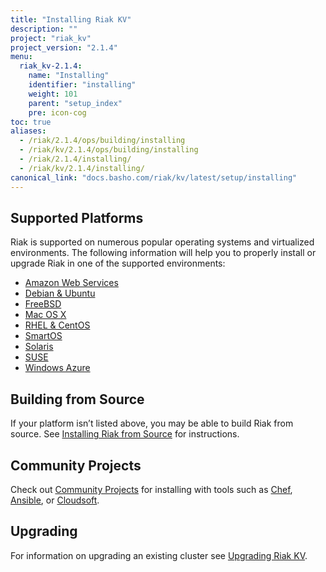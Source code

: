 ```yaml
---
title: "Installing Riak KV"
description: ""
project: "riak_kv"
project_version: "2.1.4"
menu:
  riak_kv-2.1.4:
    name: "Installing"
    identifier: "installing"
    weight: 101
    parent: "setup_index"
    pre: icon-cog
toc: true
aliases:
  - /riak/2.1.4/ops/building/installing
  - /riak/kv/2.1.4/ops/building/installing
  - /riak/2.1.4/installing/
  - /riak/kv/2.1.4/installing/
canonical_link: "docs.basho.com/riak/kv/latest/setup/installing"
---
```


[install aws]: /riak/kv/2.1.4/setup/installing/amazon-web-services
[install debian & ubuntu]: /riak/kv/2.1.4/setup/installing/debian-ubuntu
[install freebsd]: /riak/kv/2.1.4/setup/installing/freebsd
[install mac osx]: /riak/kv/2.1.4/setup/installing/mac-osx
[install rhel & centos]: /riak/kv/2.1.4/setup/installing/rhel-centos
[install smartos]: /riak/kv/2.1.4/setup/installing/smartos
[install solaris]: /riak/kv/2.1.4/setup/installing/solaris
[install suse]: /riak/kv/2.1.4/setup/installing/suse
[install windows azure]: /riak/kv/2.1.4/setup/installing/windows-azure
[install source index]: /riak/kv/2.1.4/setup/installing/source
[community projects]: /community/projects
[upgrade index]: /riak/kv/2.1.4/setup/upgrading

## Supported Platforms

Riak is supported on numerous popular operating systems and virtualized
environments. The following information will help you to
properly install or upgrade Riak in one of the supported environments:

  * [Amazon Web Services][install aws]
  * [Debian & Ubuntu][install debian & ubuntu]
  * [FreeBSD][install freebsd]
  * [Mac OS X][install mac osx]
  * [RHEL & CentOS][install rhel & centos]
  * [SmartOS][install smartos]
  * [Solaris][install solaris]
  * [SUSE][install suse]
  * [Windows Azure][install windows azure]

## Building from Source

If your platform isn’t listed above, you may be able to build Riak from source. See [Installing Riak from Source][install source index] for instructions.

## Community Projects

Check out [Community Projects][community projects] for installing with tools such as [Chef](https://www.chef.io/chef/), [Ansible](http://www.ansible.com/), or [Cloudsoft](http://www.cloudsoftcorp.com/).

## Upgrading

For information on upgrading an existing cluster see [Upgrading Riak KV][upgrade index].
